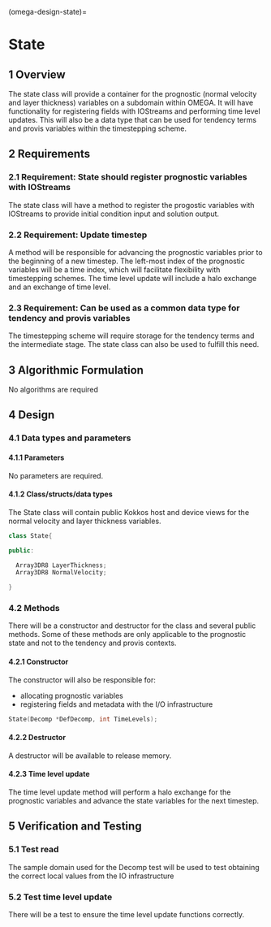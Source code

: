 (omega-design-state)=
# State

## 1 Overview

The state class will provide a container for the prognostic (normal velocity and layer thickness) variables on a subdomain within OMEGA.
It will have functionality for registering fields with IOStreams and performing time level updates.
This will also be a data type that can be used for tendency terms and provis variables within the timestepping scheme.

## 2 Requirements

### 2.1 Requirement: State should register prognostic variables with IOStreams
The state class will have a method to register the progostic variables with IOStreams to provide initial condition input and solution output.

### 2.2 Requirement: Update timestep
A method will be responsible for advancing the prognostic variables prior to the beginning of a new timestep.
The left-most index of the prognostic variables will be a time index, which will facilitate flexibility with timestepping schemes.
The time level update will include a halo exchange and an exchange of time level.

### 2.3 Requirement: Can be used as a common data type for tendency and provis variables
The timestepping scheme will require storage for the tendency terms and the intermediate stage. The state class can also be used to fulfill this need.

## 3 Algorithmic Formulation

No algorithms are required

## 4 Design

### 4.1 Data types and parameters
#### 4.1.1 Parameters
No parameters are required.


#### 4.1.2 Class/structs/data types
The State class will contain public Kokkos host and device views for the normal velocity and layer thickness variables.

```c++
class State{

public:

  Array3DR8 LayerThickness;
  Array3DR8 NormalVelocity;

}
```

### 4.2 Methods

There will be a constructor and destructor for the class and several public methods. Some of these methods are only applicable to the prognostic state and not to the tendency and provis contexts.

#### 4.2.1 Constructor
The constructor will also be responsible for:
  * allocating prognostic variables
  * registering fields and metadata with the I/O infrastructure

```c++
State(Decomp *DefDecomp, int TimeLevels);
```

#### 4.2.2 Destructor
A destructor will be available to release memory.

#### 4.2.3 Time level update
The time level update method will perform a halo exchange for the prognostic variables and advance the state variables for the next timestep.

## 5 Verification and Testing

### 5.1 Test read

The sample domain used for the Decomp test will be used to test obtaining the correct local values from the IO infrastructure

### 5.2 Test time level update

There will be a test to ensure the time level update functions correctly.
